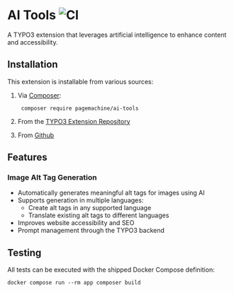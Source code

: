 # AI Tools ![CI](https://github.com/pagemachine/ai-tools/workflows/CI/badge.svg)

A TYPO3 extension that leverages artificial intelligence to enhance content and accessibility.

## Installation

This extension is installable from various sources:

1. Via [Composer](https://packagist.org/packages/pagemachine/ai-tools):

        composer require pagemachine/ai-tools

2. From the [TYPO3 Extension Repository](https://extensions.typo3.org/extension/ai_tools)
3. From [Github](https://github.com/pagemachine/ai-tools/releases)

## Features

### Image Alt Tag Generation
* Automatically generates meaningful alt tags for images using AI
* Supports generation in multiple languages:
    * Create alt tags in any supported language
    * Translate existing alt tags to different languages
* Improves website accessibility and SEO
* Prompt management through the TYPO3 backend


## Testing

All tests can be executed with the shipped Docker Compose definition:

    docker compose run --rm app composer build
